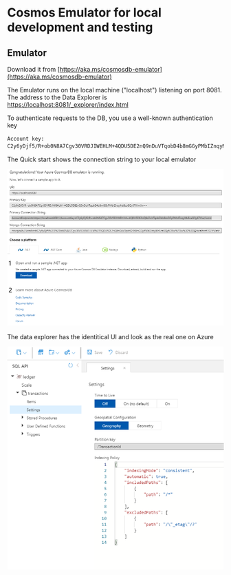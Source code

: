 # Cosmos Emulator for local development and testing

## Emulator

Download it from [https://aka.ms/cosmosdb-emulator](https://aka.ms/cosmosdb-emulator)

The Emulator runs on the local machine \("localhost"\) listening on port 8081. The address to the Data Explorer is [https://localhost:8081/\_explorer/index.html](https://localhost:8081/_explorer/index.html)

To authenticate requests to the DB, you use a well-known authentication key

```bash
Account key: 
C2y6yDjf5/R+ob0N8A7Cgv30VRDJIWEHLM+4QDU5DE2nQ9nDuVTqobD4b8mGGyPMbIZnqyMsEcaGQy67XIw/Jw==
```

The Quick start shows the connection string to your local emulator

![](.gitbook/assets/image%20%2812%29.png)

The data explorer has the identitical UI and look as the real one on Azure

![](.gitbook/assets/image%20%2813%29.png)

